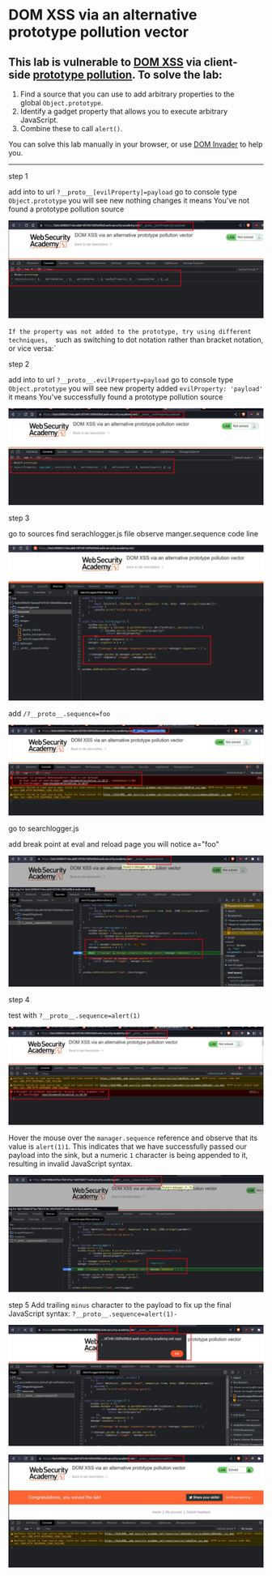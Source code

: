 # DOM XSS via an alternative prototype pollution vector

## This lab is vulnerable to [DOM XSS](https://portswigger.net/web-security/cross-site-scripting/dom-based) via client-side [prototype pollution](https://portswigger.net/web-security/prototype-pollution). To solve the lab:

1. Find a source that you can use to add arbitrary properties to the global `Object.prototype`.
2. Identify a gadget property that allows you to execute arbitrary JavaScript.
3. Combine these to call `alert()`.

You can solve this lab manually in your browser, or use [DOM Invader](https://portswigger.net/burp/documentation/desktop/tools/dom-invader) to help you.

---


step 1

add into to url `?__proto__[evilProperty]=payload`
go to console type `Object.prototype`
you will see new nothing changes
it means You've not found a prototype pollution source

![](images/lab1_object_prototype_not_polluted.jpg)

`If the property was not added to the prototype, try using different techniques, 
`such as switching to dot notation rather than bracket notation, or vice versa:`

step 2

add into to url `?__proto__.evilProperty=payload`
go to console type `Object.prototype`
you will see new property added `evilProperty: 'payload'`
it means You've successfully found a prototype pollution source

![](images/lab1_object_prototype_polluted.jpg)

step 3

go to sources find serachlogger.js file
observe manger.sequence code line

![](images/lab2_manager_sequence.jpg)

add `/?__proto__.sequence=foo`

![](images/lab2_foo1_not_defined.jpg)

go to searchlogger.js

add break point at eval and reload page
you will notice a="foo"

![](images/lab2_add_break_point_debugger.jpg)

step 4

test with `?__proto__.sequence=alert(1)`

![](images/lab2_synex_error_alert_1.jpg)

Hover the mouse over the `manager.sequence` reference and observe that its value is `alert(1)1`. This indicates that we have successfully passed our payload into the sink, but a numeric `1` character is being appended to it, resulting in invalid JavaScript syntax.

![](images/lab2_alert_1_result_not_lab_solved.jpg)

step 5
Add trailing `minus` character to the payload to fix up the final JavaScript syntax:
`?__proto__.sequence=alert(1)-`

![](images/lab2_add_minus_in_alert_for_payload.jpg)

![](images/lab2_solved_lab.jpg)
